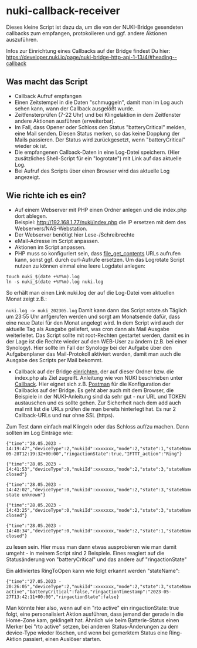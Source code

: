 # nuki-callback-receiver

Dieses kleine Script ist dazu da, um die von der NUKI-Bridge gesendeten callbacks zum empfangen, protokolieren und ggf. andere Aktionen auszuführen.

Infos zur Einrichtung eines Callbacks auf der Bridge findest Du hier: https://developer.nuki.io/page/nuki-bridge-http-api-1-13/4/#heading--callback

## Was macht das Script

- Callback Aufruf empfangen
- Einen Zeitstempel in die Daten "schmuggeln", damit man im Log auch sehen kann, wann der Callback ausgelößt wurde.
- Zeitfensterprüfen (7-22 Uhr) und bei Klingelaktion in dem Zeitfenster andere Aktionen ausführen (erweiterbar).
- Im Fall, dass Opener oder Schloss den Status "batteryCritical" melden, eine Mail senden. Diesen Status merken, so das keine Dopplung der Mails passieren. Der Status wird zurückgesetzt, wenn "batteryCritical" wieder ok ist.
- Die empfangenen Callback-Daten in eine Log-Datei speichern. (Hier zusätzliches Shell-Script für ein "logrotate") mit Link auf das aktuelle Log.
- Bei Aufruf des Scripts über einen Browser wird das aktuelle Log angezeigt.

## Wie richte ich es ein?

- Auf einem Webserver mit PHP einen Ordner anlegen und die index.php dort ablegen.  
  Beispiel: http://192.168.1.77/nuki/index.php die IP ersetzen mit dem des Webservers/NAS-Webstation.
- Der Webserver benötigt hier Lese-/Schreibrechte
- eMail-Adresse im Script anpassen.
- Aktionen im Script anpassen.
- PHP muss so konfiguriert sein, dass [file_get_contents](https://www.php.net/manual/de/filesystem.configuration.php#ini.allow-url-fopen) URLs aufrufen kann, sonst ggf. durch curl-Aufrufe ersetzen.
  Um das Logrotate Script nutzen zu können einmal eine leere Logdatei anlegen:

```
touch nuki_$(date +%Y%m).log
ln -s nuki_$(date +%Y%m).log nuki.log
```

So erhält man einen Link nuki.log der auf die Log-Datei vom aktuellen Monat zeigt z.B.:

`nuki.log -> nuki_202305.log`
Damit kann dann das Script rotate.sh Täglich um 23:55 Uhr anfgerufen werden und sorgt am Monatsende dafür, dass eine neue Datei für den Monat angelegt wird. In dem Script wird auch der aktuelle Tag als Ausgabe geliefert, was cron dann als Mail Ausgabe weiterleitet. Das Script sollte mit root-Rechten gestartet werden, damit es in der Lage ist die Rechte wieder auf den WEB-User zu ändern (z.B. bei einer Synology). Hier sollte im Fall der Synology bei der Aufgabe über den Aufgabenplaner das Mail-Protokoll aktiviert werden, damit man auch die Ausgabe des Scripts per Mail bekommt.

- Callback auf der Bridge [einrichten](https://developer.nuki.io/page/nuki-bridge-http-api-1-13/4/#heading--callback-add), der auf dieser Ordner bzw. die index.php als Ziel zugreift. Anleitung wie von NUKI beschrieben unter [Callback](https://developer.nuki.io/page/nuki-bridge-http-api-1-13/4/#heading--callback-add). Hier eignet sich z.B. [Postman](https://www.postman.com/) für die Konfiguration der Callbacks auf der Bridge. Es geht aber auch mit dem Browser, die Beispiele in der NUKI-Anleitung sind da sehr gut - nur URL und TOKEN austauschen und es sollte gehen. Zur Sicherheit nach dem add auch mal mit list die URLs prüfen die man bereits hinterlegt hat. Es nur 2 Callback-URLs und nur ohne SSL (https).

Zum Test dann einfach mal Klingeln oder das Schloss auf/zu machen. Dann sollten im Log Einträge wie:

```
{"time":"28.05.2023 - 14:19:47","deviceType":2,"nukiId":xxxxxxx,"mode":2,"state":1,"stateName":"online","batteryCritical":false,"ringactionTimestamp":"2023-05-28T12:19:32+00:00","ringactionState":true,"IFTTT_action":"Ring"}

{"time":"28.05.2023 - 14:41:53","deviceType":0,"nukiId":xxxxxxx,"mode":2,"state":3,"stateName":"unlocked","batteryCritical":false,"batteryCharging":false,"batteryChargeState":90,"doorsensorState":2,"doorsensorStateName":"door closed"}

{"time":"28.05.2023 - 14:42:02","deviceType":0,"nukiId":xxxxxxx,"mode":2,"state":3,"stateName":"unlocked","batteryCritical":false,"batteryCharging":false,"batteryChargeState":90,"doorsensorState":4,"doorsensorStateName":"door state unknown"}

{"time":"28.05.2023 - 14:43:25","deviceType":0,"nukiId":xxxxxxx,"mode":2,"state":3,"stateName":"unlocked","batteryCritical":false,"batteryCharging":false,"batteryChargeState":90,"doorsensorState":2,"doorsensorStateName":"door closed"}

{"time":"28.05.2023 - 14:48:34","deviceType":0,"nukiId":xxxxxxx,"mode":2,"state":1,"stateName":"locked","batteryCritical":false,"batteryCharging":false,"batteryChargeState":90,"doorsensorState":2,"doorsensorStateName":"door closed"}
```

zu lesen sein. Hier muss man dann etwas ausprobieren wie man damit umgeht - in meinem Script sind 2 Beispiele. Eines reagiert auf die Statusänderung von "batteryCritical" und das andere auf "ringactionState"

Ein aktiviertes RingToOpen kann wie folgt erkannt werden "stateName":

```
{"time":"27.05.2023 - 20:26:05","deviceType":2,"nukiId":xxxxxxx,"mode":2,"state":3,"stateName":"rto active","batteryCritical":false,"ringactionTimestamp":"2023-05-27T13:42:11+00:00","ringactionState":false}
```

Man könnte hier also, wenn auf ein "rto active" ein ringactionState: true folgt, eine personalisiert Aktion ausführen, dass jemand der gerade in die Home-Zone kam, geklingelt hat. Ähnlich wie beim Batterie-Status einen Merker bei "rto active" setzen, bei anderen Status-Änderungen zu dem device-Type wieder löschen, und wenn bei gemerktem Status eine Ring-Aktion passiert, einen Auslöser starten.
